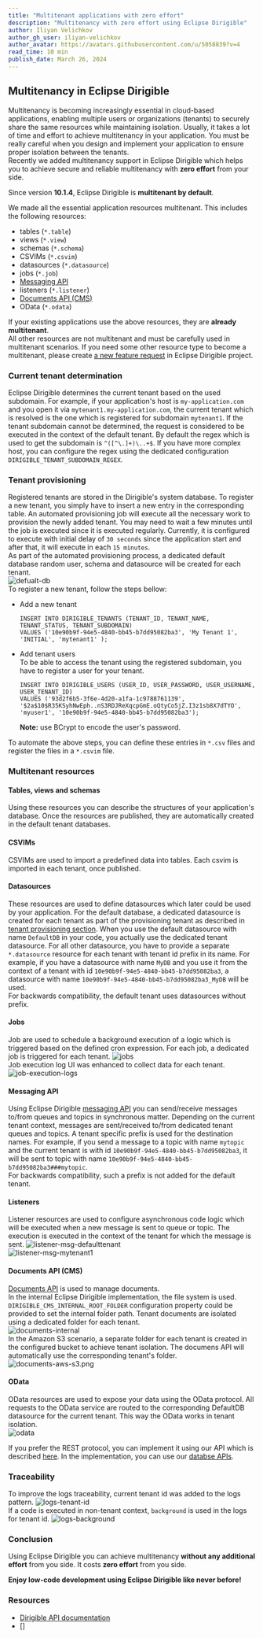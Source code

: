 ```yaml
---
title: "Multitenant applications with zero effort"
description: "Multitenancy with zero effort using Eclipse Dirigible"
author: Iliyan Velichkov
author_gh_user: iliyan-velichkov
author_avatar: https://avatars.githubusercontent.com/u/5058839?v=4
read_time: 10 min
publish_date: March 26, 2024
---
```

## Multitenancy in Eclipse Dirigible
Multitenancy is becoming increasingly essential in cloud-based applications, enabling multiple users or organizations (tenants) to securely share the same resources while maintaining isolation. Usually, it takes a lot of time and effort to achieve multitenancy in your application. You must be really careful when you design and implement your application to ensure proper isolation between the tenants.  
Recently we added multitenancy support in Eclipse Dirigible which helps you to achieve secure and reliable multitenancy with **zero effort** from your side.

Since version **10.1.4**, Eclipse Dirigible is **multitenant by default**. 

We made all the essential application resources multitenant. 
This includes the following resources:
- tables (`*.table`)
- views (`*.view`)
- schemas (`*.schema`)
- CSVIMs (`*.csvim`)
- datasources (`*.datasource`)
- jobs (`*.job`)
- [Messaging API](https://www.dirigible.io/api/messaging/consumer/)
- listeners (`*.listener`)
- [Documents API (CMS)](https://www.dirigible.io/api/cms/cmis/)
- OData (`*.odata`)

If your existing applications use the above resources, they are **already multitenant**.<br>
All other resources are not multitenant and must be carefully used in multitenant scenarios. If you need some other resource type to become a multitenant, please create [a new feature request](https://github.com/eclipse/dirigible/issues/new?assignees=&labels=&projects=&template=feature_request.md&title=) in Eclipse Dirigible project.

### Current tenant determination
Eclipse Dirigible determines the current tenant based on the used subdomain. For example, if your application's host is `my-application.com` and you open it via `mytenant1.my-application.com`, the current tenant which is resolved is the one which is registered for subdomain `mytenant1`. If the tenant subdomain cannot be determined, the request is considered to be executed in the context of the default tenant. By default the regex which is used to get the subdomain is `^([^\.]+)\..+$`. If you have more complex host, you can configure the regex using the dedicated configuration `DIRIGIBLE_TENANT_SUBDOMAIN_REGEX`.

### Tenant provisioning
Registered tenants are stored in the Dirigible's system database. To register a new tenant, you simply have to insert a new entry in the corresponding table. An automated provisioning job will execute all the necessary work to provision the newly added tenant. You may need to wait a few minutes until the job is executed since it is executed regularly. Currently, it is configured to execute with initial delay of `30 seconds` since the application start and after that, it will execute in each `15 minutes`.<Br>
As part of the automated provisioning process, a dedicated default database random user, schema and datasource will be created for each tenant.<br>
![defualt-db](../../../images/multitenancy/default-db.png)<br>
To register a new tenant, follow the steps bellow:

- Add a new tenant
  ```
  INSERT INTO DIRIGIBLE_TENANTS (TENANT_ID, TENANT_NAME, TENANT_STATUS, TENANT_SUBDOMAIN)
  VALUES ('10e90b9f-94e5-4840-bb45-b7dd95082ba3', 'My Tenant 1', 'INITIAL', 'mytenant1' );
  ```

- Add tenant users<br>
  To be able to access the tenant using the registered subdomain, you have to register a user for your tenant.
  ```
  INSERT INTO DIRIGIBLE_USERS (USER_ID, USER_PASSWORD, USER_USERNAME, USER_TENANT_ID)
  VALUES ('93d2f6b5-3f6e-4d20-a1fa-1c9788761139', '$2a$10$R35KSyhNwEph..nS3RDJReXqcpGmE.oQtyCo5jZ.I3z1sb8X7dTYO', 'myuser1', '10e90b9f-94e5-4840-bb45-b7dd95082ba3');
  ```
  __Note:__ use BCrypt to encode the user's password.

To automate the above steps, you can define these entries in `*.csv` files and register the files in a `*.csvim` file.

### Multitenant resources

#### Tables, views and schemas
Using these resources you can describe the structures of your application's database.
Once the resources are published, they are automatically created in the default tenant databases.

#### CSVIMs
CSVIMs are used to import a predefined data into tables. Each csvim is imported in each tenant, once published.

#### Datasources
These resources are used to define datasources which later could be used by your application. For the default database, a dedicated datasource is created for each tenant as part of the provisioning tenant as described in [tenant provisioning section](#tenant-provisioning). When you use the default datasource with name `DefaultDB` in your code, you actually use the dedicated tenant datasource. For all other datasource, you have to provide a separate `*.datasource` resource for each tenant with tenant id prefix in its name. For example, if you have a datasource with name `MyDB` and you use it from the context of a tenant with id `10e90b9f-94e5-4840-bb45-b7dd95082ba3`, a datasource with name `10e90b9f-94e5-4840-bb45-b7dd95082ba3_MyDB` will be used.<br>
For backwards compatibility, the default tenant uses datasources without prefix.

#### Jobs
Job are used to schedule a background execution of a logic which is triggered based on the defined cron expression. For each job, a dedicated job is triggered for each tenant.
![jobs](../../../images/multitenancy/jobs.png)<br>
Job execution log UI was enhanced to collect data for each tenant.
![job-execution-logs](../../../images/multitenancy/job-execution-logs.png)<br>

#### Messaging API
Using Eclipse Dirigible [messaging API](https://www.dirigible.io/api/messaging/consumer/) you can send/receive messages to/from queues and topics in synchronous matter. Depending on the current tenant context, messages are sent/received to/from dedicated tenant queues and topics. A tenant specific prefix is used for the destination names. For example, if you send a message to a topic with name `mytopic` and the current tenant is with id `10e90b9f-94e5-4840-bb45-b7dd95082ba3`, it will be sent to topic with name `10e90b9f-94e5-4840-bb45-b7dd95082ba3###mytopic`.<br>
For backwards compatibility, such a prefix is not added for the default tenant.

#### Listeners
Listener resources are used to configure asynchronous code logic which will be executed when a new message is sent to queue or topic. The execution is executed in the context of the tenant for which the message is sent.
![listener-msg-defaulttenant](../../../images/multitenancy/listener-msg-defaulttenant.png)<br>
![listener-msg-mytenant1](../../../images/multitenancy/listener-msg-mytenant1.png)<br>

#### Documents API (CMS)
[Documents API](https://www.dirigible.io/api/cms/cmis/) is used to manage documents.<br>In the internal Eclipse Dirigible implementation, the file system is used. `DIRIGIBLE_CMS_INTERNAL_ROOT_FOLDER` configuration property could be provided to set the internal folder path. Tenant documents are isolated using a dedicated folder for each tenant.<br>
![documents-internal](../../../images/multitenancy/documents-internal.png)<br>
In the Amazon S3 scenario, a separate folder for each tenant is created in the configured bucket to achieve tenant isolation. The documens API will automatically use the corresponding tenant's folder.<br>
![documents-aws-s3.png](../../../images/multitenancy/documents-aws-s3.png)<br>

#### OData
OData resources are used to expose your data using the OData protocol. All requests to the OData service are routed to the corresponding DefaultDB datasource for the current tenant. This way the OData works in tenant isolation.  
![odata](../../../images/multitenancy/odata.png)<br>

If you prefer the REST protocol, you can implement it using our API which is described [here](https://www.dirigible.io/api/http/rs/). In the implementation, you can use our [databse APIs](https://www.dirigible.io/api/database/dao/).

### Traceability
To improve the logs traceability, current tenant id was added to the logs pattern.
![logs-tenant-id](../../../images/multitenancy/logs-tenant-id.png)<br>
If a code is executed in non-tenant context, `background` is used in the logs for tenant id.
![logs-background](../../../images/multitenancy/logs-background.png)

### Conclusion
Using Eclipse Dirigible you can achieve multitenancy **without any additional effort** from you side. It costs **zero effort** from you side. 

**Enjoy low-code development using Eclipse Dirigible like never before!**


### Resources
- [Dirigible API documentation](https://www.dirigible.io/api/)
- []
